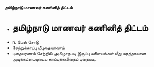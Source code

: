 **தமிழ்நாடு மாணவர் கணினித் திட்டம்**
- # தமிழ்நாடு மாணவர் கணினித் திட்டம்
- n. மேல் சோடு
- சேற்றுக்காப்பு மீபுதையாணம்
- புதையரணம் சேற்றில் அமிழாதபடி இருப்பு வளையங்கள் மீது மரத்தாலான அடிக்கட்டையுடைய காப்புக்கவிதைப் புதையடி.


